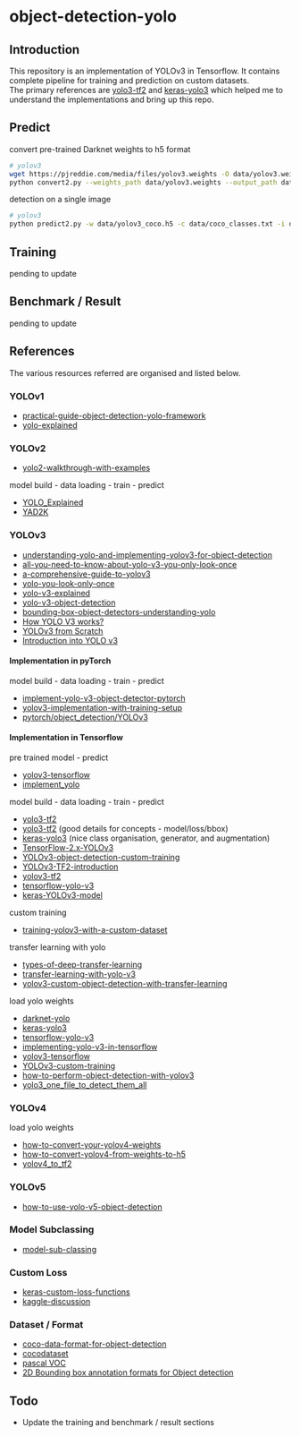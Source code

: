 # object-detection-yolo

## Introduction

This repository is an implementation of YOLOv3 in Tensorflow. It contains complete pipeline for training and prediction on custom datasets. <br>
The primary references are [yolo3-tf2](https://github.com/Qucy/yolo3-tf2) and [keras-yolo3](https://github.com/qqwweee/keras-yolo3) which helped me to understand the implementations and bring up this repo.

## Predict

convert pre-trained Darknet weights to h5 format

```bash
# yolov3
wget https://pjreddie.com/media/files/yolov3.weights -O data/yolov3.weights
python convert2.py --weights_path data/yolov3.weights --output_path data/yolov3_coco.h5
```

detection on a single image

```bash
# yolov3
python predict2.py -w data/yolov3_coco.h5 -c data/coco_classes.txt -i data/sample/apple.jpg
```

## Training

pending to update 

## Benchmark / Result

pending to update

## References

The various resources referred are organised and listed below.

### YOLOv1

- [practical-guide-object-detection-yolo-framework](https://www.analyticsvidhya.com/blog/2018/12/practical-guide-object-detection-yolo-framewor-python/)
- [yolo-explained](https://medium.com/analytics-vidhya/yolo-explained-5b6f4564f31)

### YOLOv2

- [yolo2-walkthrough-with-examples](https://towardsdatascience.com/yolo2-walkthrough-with-examples-e40452ca265f)

model build - data loading - train - predict

- [YOLO_Explained](https://github.com/zzxvictor/YOLO_Explained)
- [YAD2K](https://github.com/allanzelener/YAD2K)

### YOLOv3

- [understanding-yolo-and-implementing-yolov3-for-object-detection](https://medium.com/analytics-vidhya/understanding-yolo-and-implementing-yolov3-for-object-detection-5f1f748cc63a)
- [all-you-need-to-know-about-yolo-v3-you-only-look-once](https://dev.to/afrozchakure/all-you-need-to-know-about-yolo-v3-you-only-look-once-e4m)
- [a-comprehensive-guide-to-yolov3](https://atharvamusale.medium.com/a-comprehensive-guide-to-yolov3-74029810ca81)
- [yolo-you-look-only-once](https://medium.com/analytics-vidhya/yolo-you-look-only-once-9af63cb143b7)
- [yolo-v3-explained](https://towardsdatascience.com/yolo-v3-explained-ff5b850390f)
- [yolo-v3-object-detection](https://towardsdatascience.com/yolo-v3-object-detection-53fb7d3bfe6b)
- [bounding-box-object-detectors-understanding-yolo](https://christopher5106.github.io/object/detectors/2017/08/10/bounding-box-object-detectors-understanding-yolo.html)
- [How YOLO V3 works?](https://www.youtube.com/watch?v=MKF1NHGgFfk)
- [YOLOv3 from Scratch](https://www.youtube.com/watch?v=Grir6TZbc1M)
- [Introduction into YOLO v3](https://www.youtube.com/watch?v=vRqSO6RsptU)

#### Implementation in pyTorch

model build - data loading - train - predict

- [implement-yolo-v3-object-detector-pytorch](https://www.kdnuggets.com/2018/05/implement-yolo-v3-object-detector-pytorch-part-1.html)
- [yolov3-implementation-with-training-setup](https://sannaperzon.medium.com/yolov3-implementation-with-training-setup-from-scratch-30ecb9751cb0)
- [pytorch/object_detection/YOLOv3](https://github.com/aladdinpersson/Machine-Learning-Collection/tree/master/ML/Pytorch/object_detection/YOLOv3)

#### Implementation in Tensorflow

pre trained model - predict

- [yolov3-tensorflow](https://machinelearningspace.com/yolov3-tensorflow-2-part-1/)
- [implement_yolo](https://sheng-fang.github.io/2020-04-29-implement_yolo/) 

model build - data loading - train - predict

- [yolo3-tf2](https://github.com/Qucy/yolo3-tf2)
- [yolo3-tf2](https://pythonrepo.com/repo/Qucy-yolo3-tf2) (good details for concepts - model/loss/bbox)
- [keras-yolo3](https://github.com/experiencor/keras-yolo3) (nice class organisation, generator, and augmentation)
- [TensorFlow-2.x-YOLOv3](https://github.com/pythonlessons/TensorFlow-2.x-YOLOv3)
- [YOLOv3-object-detection-custom-training](https://github.com/pythonlessons/YOLOv3-object-detection-tutorial/tree/master/YOLOv3-custom-training)
- [YOLOv3-TF2-introduction](https://pylessons.com/YOLOv3-TF2-introduction/)
- [yolov3-tf2](https://github.com/zzh8829/yolov3-tf2)
- [tensorflow-yolo-v3](https://github.com/mystic123/tensorflow-yolo-v3)
- [keras-YOLOv3-model](https://github.com/david8862/keras-YOLOv3-model-set)

custom training

- [training-yolov3-with-a-custom-dataset](https://blog.roboflow.com/training-a-yolov3-object-detection-model-with-a-custom-dataset/)

transfer learning with yolo

- [types-of-deep-transfer-learning](https://hub.packtpub.com/5-types-of-deep-transfer-learning/)
- [transfer-learning-with-yolo-v3](https://medium.com/@cunhafh/transfer-learning-with-yolo-v3-darknet-and-google-colab-7f9a6f9c2afc)
- [yolov3-custom-object-detection-with-transfer-learning](https://tiwarinitin1999.medium.com/yolov3-custom-object-detection-with-transfer-learning-47186c8f166d)

load yolo weights

- [darknet-yolo](https://pjreddie.com/darknet/yolo/)
- [keras-yolo3](https://github.com/qqwweee/keras-yolo3)
- [tensorflow-yolo-v3](https://github.com/mystic123/tensorflow-yolo-v3)
- [implementing-yolo-v3-in-tensorflow](https://itnext.io/implementing-yolo-v3-in-tensorflow-tf-slim-c3c55ff59dbe)
- [yolov3-tensorflow](https://machinelearningspace.com/yolov3-tensorflow-2-part-3/)
- [YOLOv3-custom-training](https://pylessons.com/YOLOv3-custom-training)
- [how-to-perform-object-detection-with-yolov3](https://machinelearningmastery.com/how-to-perform-object-detection-with-yolov3-in-keras/)
- [yolo3_one_file_to_detect_them_all](https://github.com/experiencor/keras-yolo3/blob/master/yolo3_one_file_to_detect_them_all.py)

### YOLOv4

load yolo weights

- [how-to-convert-your-yolov4-weights](https://dsbyprateekg.blogspot.com/2020/06/how-to-convert-your-yolov4-weights-to.html)
- [how-to-convert-yolov4-from-weights-to-h5](https://medium.com/@ravindrareddysiddam/how-to-convert-yolov4-from-weights-to-h5-format-b50b244b3298)
- [yolov4_to_tf2](https://github.com/dsbyprateekg/YOLOv4/blob/master/yolov4_to_tf2.ipynb)

### YOLOv5

- [how-to-use-yolo-v5-object-detection](https://www.analyticsvidhya.com/blog/2021/12/how-to-use-yolo-v5-object-detection-algorithm-for-custom-object-detection-an-example-use-case/)

### Model Subclassing

- [model-sub-classing](https://towardsdatascience.com/model-sub-classing-and-custom-training-loop-from-scratch-in-tensorflow-2-cc1d4f10fb4e)

### Custom Loss

- [keras-custom-loss-functions](https://cnvrg.io/keras-custom-loss-functions/)
- [kaggle-discussion](https://www.kaggle.com/c/pku-autonomous-driving/discussion/113928)

### Dataset / Format

- [coco-data-format-for-object-detection](https://towardsdatascience.com/coco-data-format-for-object-detection-a4c5eaf518c5)
- [cocodataset](https://cocodataset.org/#home)
- [pascal VOC](http://host.robots.ox.ac.uk/pascal/VOC/index.html)
- [2D Bounding box annotation formats for Object detection](https://medium.com/@sonalrpatel/various-object-detection-input-data-formats-5ea04667b778)

## Todo

- Update the training and benchmark / result sections